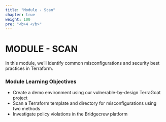 ```yaml
---
title: "Module - Scan"
chapter: true
weight: 100
pre: "<b>4 </b>"
---
```


# MODULE - SCAN

In this module, we’ll identify common misconfigurations and security best practices in Terraform.

### Module Learning Objectives

- Create a demo environment using our vulnerable-by-design TerraGoat project
- Scan a Terraform template and directory for misconfigurations using two methods
- Investigate policy violations in the Bridgecrew platform